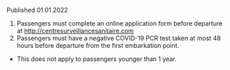 Published 01.01.2022
1. Passengers must complete an online application form before departure at <a href="http://centresurveillancesanitaire.com">http://centresurveillancesanitaire.com</a>
2. Passengers must have a negative COVID-19 PCR test taken at most 48 hours before departure from the first embarkation point.
- This does not apply to passengers younger than 1 year.